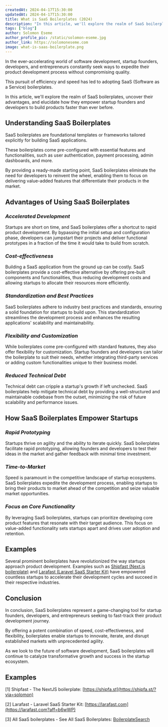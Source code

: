```yaml
---
createdAt: 2024-04-17T15:30:00
updatedAt: 2024-04-17T15:30:00
title: What is SaaS Boilerplates (2024)
description: "In this article, we'll explore the realm of SaaS boilerplates, uncover their advantages, and elucidate how they empower startup founders and developers to build products faster than ever before."
tags: ["blog"]
author: Solomon Eseme
author_profile_pic: /static/solomon-eseme.jpg
author_link: https://solomoneseme.com
image: what-is-saas-boilerplate.png
---
```


In the ever-accelerating world of software development, startup founders, developers, and entrepreneurs constantly seek ways to expedite their product development process without compromising quality.

This pursuit of efficiency and speed has led to adopting SaaS (Software as a Service) boilerplates.

In this article, we'll explore the realm of SaaS boilerplates, uncover their advantages, and elucidate how they empower startup founders and developers to build products faster than ever before.

## **Understanding SaaS Boilerplates**

SaaS boilerplates are foundational templates or frameworks tailored explicitly for building SaaS applications.

These boilerplates come pre-configured with essential features and functionalities, such as user authentication, payment processing, admin dashboards, and more.

By providing a ready-made starting point, SaaS boilerplates eliminate the need for developers to reinvent the wheel, enabling them to focus on delivering value-added features that differentiate their products in the market.

## **Advantages of Using SaaS Boilerplates**

### _Accelerated Development_

Startups are short on time, and SaaS boilerplates offer a shortcut to rapid product development. By bypassing the initial setup and configuration phase, developers can jumpstart their projects and deliver functional prototypes in a fraction of the time it would take to build from scratch.

### _Cost-effectiveness_

Building a SaaS application from the ground up can be costly. SaaS boilerplates provide a cost-effective alternative by offering pre-built components and functionalities, thus reducing development costs and allowing startups to allocate their resources more efficiently.

### _Standardization and Best Practices_

SaaS boilerplates adhere to industry best practices and standards, ensuring a solid foundation for startups to build upon. This standardization streamlines the development process and enhances the resulting applications' scalability and maintainability.

### _Flexibility and Customization_

While boilerplates come pre-configured with standard features, they also offer flexibility for customization. Startup founders and developers can tailor the boilerplate to suit their needs, whether integrating third-party services or adding custom functionalities unique to their business model.

### _Reduced Technical Debt_

Technical debt can cripple a startup's growth if left unchecked. SaaS boilerplates help mitigate technical debt by providing a well-structured and maintainable codebase from the outset, minimizing the risk of future scalability and performance issues.

## **How SaaS Boilerplates Empower Startups**

### _Rapid Prototyping_

Startups thrive on agility and the ability to iterate quickly. SaaS boilerplates facilitate rapid prototyping, allowing founders and developers to test their ideas in the market and gather feedback with minimal time investment.

### _Time-to-Market_

Speed is paramount in the competitive landscape of startup ecosystems. SaaS boilerplates expedite the development process, enabling startups to bring their products to market ahead of the competition and seize valuable market opportunities.

### _Focus on Core Functionality_

By leveraging SaaS boilerplates, startups can prioritize developing core product features that resonate with their target audience. This focus on value-added functionality sets startups apart and drives user adoption and retention.

## **Examples**

Several prominent boilerplates have revolutionized the way startups approach product development. Examples such as [Shipfast (Next.js boilerplate)](#) and [Larafast (Laravel SaaS Starter Kit)](#) have empowered countless startups to accelerate their development cycles and succeed in their respective industries.

## **Conclusion**

In conclusion, SaaS boilerplates represent a game-changing tool for startup founders, developers, and entrepreneurs seeking to fast-track their product development journey.

By offering a potent combination of speed, cost-effectiveness, and flexibility, boilerplates enable startups to innovate, iterate, and disrupt established markets with unprecedented agility.

As we look to the future of software development, SaaS boilerplates will continue to catalyze transformative growth and success in the startup ecosystem.

## Examples

[1] Shipfast - The NextJS boilerplate: [https://shipfa.st](https://shipfa.st/?via=solomon)

[2] Larafast - Laravel SaaS Starter Kit: [https://larafast.com](https://larafast.com?aff=b6wWP)

[3] All SaaS boilerplates - See All SaaS Boilerplates: [BoilerplateSearch](/)
